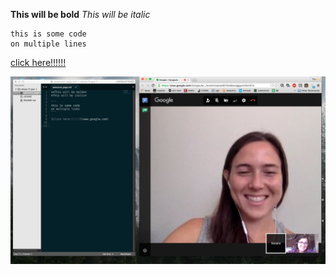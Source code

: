**This will be bold**
*This will be italic*

```
this is some code
on multiple lines
```

[click here!!!!!!](www.google.com)

![Pairs Coding](https://github.com/nataliecodes/phase-0-gps-1/blob/master/natalie-nicola.png)